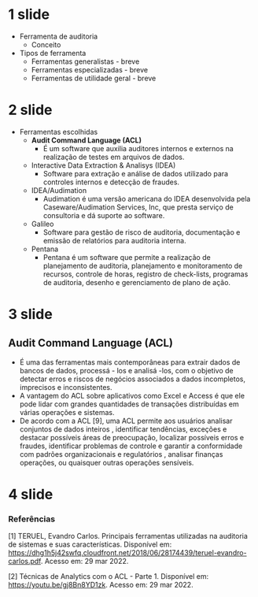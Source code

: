 
# 1 slide
- Ferramenta de auditoria
	- Conceito
- Tipos de ferramenta
  * Ferramentas generalistas - breve
  * Ferramentas especializadas - breve
  * Ferramentas de utilidade geral - breve

# 2 slide
- Ferramentas escolhidas  
	-  **Audit Command Language (ACL)**
		-  É um software que auxilia auditores internos e externos na realização de testes em arquivos de dados.
	*  Interactive Data Extraction & Analisys (IDEA)
		* Software para extração e análise de dados utilizado para controles internos e detecção de fraudes.
	*  IDEA/Audimation
		* Audimation é uma versão americana do IDEA desenvolvida pela Caseware/Audimation Services, Inc, que presta serviço de consultoria e dá suporte ao software.
	*  Galileo
		*  Software para gestão de risco de auditoria, documentação e emissão de relatórios para auditoria interna.
	*  Pentana
		* Pentana é um software que permite a realização de planejamento de auditoria, planejamento e monitoramento de recursos, controle de horas, registro de check-lists, programas de auditoria, desenho e gerenciamento de plano de ação. 

# 3 slide
## **Audit Command Language (ACL)**
- É uma das ferramentas mais contemporâneas para extrair dados de bancos de dados, processá - los e analisá -los, com o objetivo de detectar erros e riscos de negócios associados a dados incompletos, imprecisos e inconsistentes. 
- A vantagem do ACL sobre aplicativos como Excel e Access é que ele pode lidar com grandes quantidades de transações distribuídas em várias operações e sistemas. 
- De acordo com a ACL [9], uma ACL permite aos usuários analisar conjuntos de dados inteiros , identificar tendências, exceções e destacar possíveis áreas de preocupação, localizar possíveis erros e fraudes, identificar problemas de controle e garantir a conformidade com padrões organizacionais e regulatórios , analisar finanças operações, ou quaisquer outras operações sensíveis.

# 4 slide
### Referências
[1] TERUEL, Evandro Carlos. Principais ferramentas utilizadas na auditoria de sistemas e suas características. Disponível em:
https://dhg1h5j42swfq.cloudfront.net/2018/06/28174439/teruel-evandro-carlos.pdf. Acesso em: 29 mar 2022.

[2] Técnicas de Analytics com o ACL - Parte 1. Disponível em: 
https://youtu.be/gj8Bn8YD1zk. Acesso em: 29 mar 2022.
